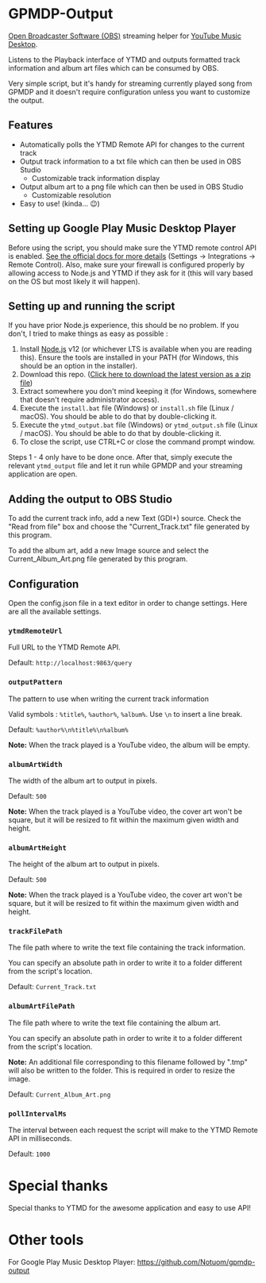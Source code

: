 # GPMDP-Output

[Open Broadcaster Software (OBS)](https://obsproject.com/) streaming helper for [YouTube Music Desktop](https://ytmdesktop.app/).

Listens to the Playback interface of YTMD and outputs formatted track information and album art files which can be consumed by OBS.

Very simple script, but it's handy for streaming currently played song from GPMDP and it doesn't require configuration unless you want to customize the output.

## Features

* Automatically polls the YTMD Remote API for changes to the current track
* Output track information to a txt file which can then be used in OBS Studio
  * Customizable track information display
* Output album art to a png file which can then be used in OBS Studio
  * Customizable resolution
* Easy to use! (kinda... 😉)

## Setting up Google Play Music Desktop Player

Before using the script, you should make sure the YTMD remote control API is enabled. [See the official docs for more details](https://github.com/ytmdesktop/ytmdesktop/wiki/Remote-Control-API) (Settings -> Integrations -> Remote Control). Also, make sure your firewall is configured properly by allowing access to Node.js and YTMD if they ask for it (this will vary based on the OS but most likely it will happen).

## Setting up and running the script

If you have prior Node.js experience, this should be no problem. If you don't, I tried to make things as easy as possible :

1. Install [Node.js](https://nodejs.org/) v12 (or whichever LTS is available when you are reading this). Ensure the tools are installed in your PATH (for Windows, this should be an option in the installer).
2. Download this repo. ([Click here to download the latest version as a zip file](https://github.com/Notuom/ytmd-obs-output/archive/master.zip))
3. Extract somewhere you don't mind keeping it (for Windows, somewhere that doesn't require administrator access).
4. Execute the `install.bat` file (Windows) or `install.sh` file (Linux / macOS). You should be able to do that by double-clicking it.
5. Execute the `ytmd_output.bat` file (Windows) or `ytmd_output.sh` file (Linux / macOS). You should be able to do that by double-clicking it.
6. To close the script, use CTRL+C or close the command prompt window.

Steps 1 - 4 only have to be done once. After that, simply execute the relevant `ytmd_output` file and let it run while GPMDP and your streaming application are open.

## Adding the output to OBS Studio

To add the current track info, add a new Text (GDI+) source. Check the "Read from file" box and choose the "Current_Track.txt" file generated by this program.

To add the album art, add a new Image source and select the Current_Album_Art.png file generated by this program.

## Configuration

Open the config.json file in a text editor in order to change settings. Here are all the available settings.

### `ytmdRemoteUrl`

Full URL to the YTMD Remote API.

Default: `http://localhost:9863/query`

### `outputPattern`

The pattern to use when writing the current track information

Valid symbols : `%title%`, `%author%`, `%album%`. Use `\n` to insert a line break.

Default: `%author%\n%title%\n%album%`

**Note:** When the track played is a YouTube video, the album will be empty.

### `albumArtWidth`

The width of the album art to output in pixels.

Default: `500`

**Note:** When the track played is a YouTube video, the cover art won't be square, but it will be resized to fit within the maximum given width and height.

### `albumArtHeight`

The height of the album art to output in pixels.

Default: `500`

**Note:** When the track played is a YouTube video, the cover art won't be square, but it will be resized to fit within the maximum given width and height.

### `trackFilePath`

The file path where to write the text file containing the track information.

You can specify an absolute path in order to write it to a folder different from the script's location.

Default: `Current_Track.txt`

### `albumArtFilePath`

The file path where to write the text file containing the album art.

You can specify an absolute path in order to write it to a folder different from the script's location.

**Note:** An additional file corresponding to this filename followed by ".tmp" will also be written to the folder. This is required in order to resize the image.

Default: `Current_Album_Art.png`

### `pollIntervalMs`

The interval between each request the script will make to the YTMD Remote API in milliseconds.

Default: `1000`

# Special thanks

Special thanks to YTMD for the awesome application and easy to use API!

# Other tools

For Google Play Music Desktop Player: https://github.com/Notuom/gpmdp-output
